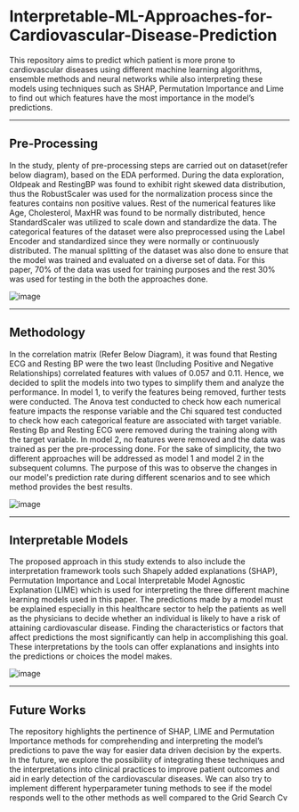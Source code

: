 # Interpretable-ML-Approaches-for-Cardiovascular-Disease-Prediction
This repository aims to predict which patient is more prone to cardiovascular diseases using different machine learning algorithms, ensemble methods and neural networks while also interpreting these models using techniques such as SHAP, Permutation Importance and Lime to find out which features have the most importance in the model’s predictions.

---
Pre-Processing
---
In the study, plenty of pre-processing steps are carried out on dataset(refer below diagram), based on the EDA performed. During the data exploration, Oldpeak and RestingBP was found to exhibit right skewed data distribution, thus the RobustScaler was used for the normalization process since the features contains non positive values. Rest of the numerical features like Age, Cholesterol, MaxHR was found to be normally distributed, hence StandardScaler was utilized to scale down and standardize the data. The categorical features of the dataset were also preprocessed using the Label Encoder and standardized since they were normally or continuously distributed. The manual splitting of the dataset was also done to ensure that the model was trained and evaluated on a diverse set of data. For this paper, 70% of the data was used for training purposes and the rest 30% was used for testing in the both the approaches done.

![image](https://github.com/user-attachments/assets/9d84b196-a9ce-4aed-81d0-bf730a0d010a)

---
Methodology
---
In the correlation matrix (Refer Below Diagram), it was found that Resting ECG and Resting BP were the two least (Including Positive and Negative Relationships) correlated features with values of 0.057 and 0.11. Hence, we decided to split the models into two types to simplify them and analyze the performance. In model 1, to verify the features being removed, further tests were conducted. The Anova test conducted to check how each numerical feature impacts the response variable and the Chi squared test conducted to check how each categorical feature are associated with target variable. Resting Bp and Resting ECG were removed during the training along with the target variable. In model 2, no features were removed and the data was trained as per the pre-processing done. For the sake of simplicity, the two different approaches will be addressed as model 1 and model 2 in the subsequent columns. The purpose of this was to observe the changes in our model's prediction rate during different scenarios and to see which method provides the best results.

![image](https://github.com/user-attachments/assets/e7466b4d-6f0f-4aa8-b462-cadd6d914e71)

---
Interpretable Models
---
The proposed approach in this study extends to also include the interpretation framework tools such Shapely added explanations (SHAP), Permutation Importance and Local Interpretable Model Agnostic Explanation (LIME) which is used for interpreting the three different machine learning models used in this paper. The predictions made by a model must be explained especially in this healthcare sector to help the patients as well as the physicians to decide whether an individual is likely to have a risk of attaining cardiovascular disease. Finding the characteristics or factors that affect predictions the most significantly can help in accomplishing this goal. These interpretations by the tools can offer explanations and insights into the predictions or choices the model makes.

![image](https://github.com/user-attachments/assets/56eb0405-3936-46d1-a1e1-2e3ba08897d4)

---
Future Works
---
The repository highlights the pertinence of SHAP, LIME and Permutation Importance methods for comprehending and interpreting the model’s predictions to pave the way for easier data driven decision by the experts. In the future, we explore the possibility of integrating these techniques and the interpretations into clinical practices to improve patient outcomes and aid in early detection of the cardiovascular diseases. We can also try to implement different hyperparameter tuning methods to see if the model responds well to the other methods as well compared to the Grid Search Cv
